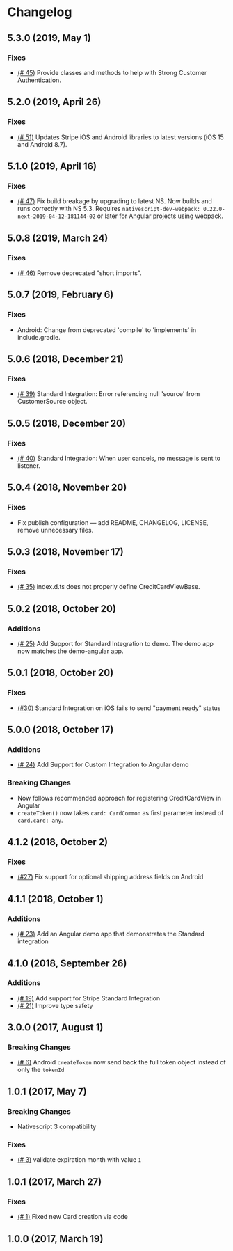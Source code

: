 Changelog
==============================

## 5.3.0 (2019, May 1)
### Fixes
- [(# 45)](https://github.com/triniwiz/nativescript-stripe/issues/45) Provide classes and methods to help with Strong Customer Authentication.

## 5.2.0 (2019, April 26)
### Fixes
- [(# 51)](https://github.com/triniwiz/nativescript-stripe/issues/51) Updates Stripe iOS and Android libraries to latest versions (iOS 15 and Android 8.7).

## 5.1.0 (2019, April 16)
### Fixes
- [(# 47)](https://github.com/triniwiz/nativescript-stripe/issues/47) Fix build breakage by upgrading to latest NS.
  Now builds and runs correctly with NS 5.3. Requires `nativescript-dev-webpack: 0.22.0-next-2019-04-12-181144-02` or later for Angular projects using webpack.

## 5.0.8 (2019, March 24)
### Fixes
- [(# 46)](https://github.com/triniwiz/nativescript-stripe/issues/46) Remove deprecated "short imports".

## 5.0.7 (2019, February 6)
### Fixes
- Android: Change from deprecated 'compile' to 'implements' in include.gradle.

## 5.0.6 (2018, December 21)
### Fixes
- [(# 39)](https://github.com/triniwiz/nativescript-stripe/issues/39) Standard Integration: Error referencing null 'source' from CustomerSource object.

## 5.0.5 (2018, December 20)
### Fixes
- [(# 40)](https://github.com/triniwiz/nativescript-stripe/issues/40) Standard Integration: When user cancels, no message is sent to listener.

## 5.0.4 (2018, November 20)
### Fixes
- Fix publish configuration — add README, CHANGELOG, LICENSE, remove unnecessary files.

## 5.0.3 (2018, November 17)
### Fixes
- [(# 35)](https://github.com/triniwiz/nativescript-stripe/issues/35) index.d.ts does not properly define CreditCardViewBase.

## 5.0.2 (2018, October 20)
### Additions
- [(# 25)](https://github.com/triniwiz/nativescript-stripe/issues/25) Add Support for Standard Integration to demo. The demo app now matches the demo-angular app.

## 5.0.1 (2018, October 20)
### Fixes
- [(#30)](https://github.com/triniwiz/nativescript-stripe/issues/30) Standard Integration on iOS fails to send "payment ready" status

## 5.0.0 (2018, October 17)
### Additions
- [(# 24)](https://github.com/triniwiz/nativescript-stripe/issues/24) Add Support for Custom Integration to Angular demo

### Breaking Changes
- Now follows recommended approach for registering CreditCardView in Angular
- `createToken()` now takes `card: CardCommon` as first parameter instead of `card.card: any`.

## 4.1.2 (2018, October 2)
### Fixes
- [(#27)](https://github.com/triniwiz/nativescript-stripe/issues/27) Fix support for optional shipping address fields on Android

## 4.1.1 (2018, October 1)
### Additions
- [(# 23)](https://github.com/triniwiz/nativescript-stripe/issues/23) Add an Angular demo app that demonstrates the Standard integration

## 4.1.0 (2018, September 26)
### Additions
- [(# 19)](https://github.com/triniwiz/nativescript-stripe/issues/19) Add support for Stripe Standard Integration
- [(# 21)](https://github.com/triniwiz/nativescript-stripe/issues/21) Improve type safety

## 3.0.0 (2017, August 1)
### Breaking Changes
- [(# 6)](https://github.com/triniwiz/nativescript-stripe/issues/6) Android `createToken` now send back the full token object instead of only the `tokenId`

## 1.0.1 (2017, May 7)
### Breaking Changes
- Nativescript 3 compatibility
### Fixes
- [(# 3)](https://github.com/triniwiz/nativescript-stripe/issues/3) validate expiration month with value `1`

## 1.0.1 (2017, March 27)
### Fixes
- [(# 1)](https://github.com/triniwiz/nativescript-stripe/issues/1) Fixed new Card creation via code

## 1.0.0 (2017, March 19)
